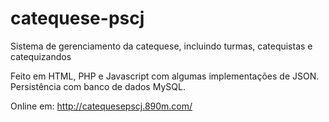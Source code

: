 # catequese-pscj
Sistema de gerenciamento da catequese, incluindo turmas, catequistas e catequizandos

Feito em HTML, PHP e Javascript com algumas implementações de JSON. Persistência com banco de dados MySQL.

Online em: http://catequesepscj.890m.com/
